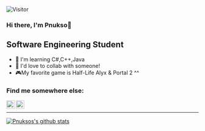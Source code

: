 ![Visitor](https://visitor-badge.laobi.icu/badge?page_id=Pnukso.Pnukso)
### Hi there, I'm Pnukso👋

## Software Engineering Student 
- 📖 I'm learning C#,C++,Java
- 🧉 I'd love to collab with someone!
- 🎮My favorite game is Half-Life Alyx & Portal 2 ^^

### Find me somewhere else:
[<img align="left" alt="@Pnukso | Twitter" width="22px" src="https://cdn.jsdelivr.net/npm/simple-icons@v3/icons/twitter.svg" />][twitter]
[<img align="left" alt="Pnukso | YouTube" width="22px" src="https://cdn.jsdelivr.net/npm/simple-icons@v3/icons/youtube.svg" />][youtube]
<br />

---
[![Pnuksos's github stats](https://github-readme-stats.vercel.app/api?username=Pnukso&count_private=true&show_icons=true&theme=synthwave)](https://github.com/anuraghazra/github-readme-stats)


[twitter]: https://twitter.com/Pnukso
[youtube]: https://www.youtube.com/channel/UCRCnl2_RcJ97WMwuQIYt2Ow
